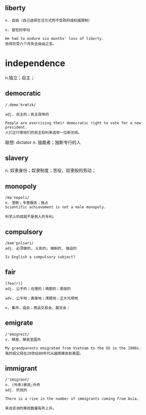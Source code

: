 ## liberty
```
n. 自由（自己选择生活方式而不受政府或权威限制）

n. 冒犯的举动

He had to endure six months' loss of liberty.
他得忍受六个月失去自由之苦。
```

# independence
n.独立；自主；

## democratic
```
/ˌdemə'krætɪk/

adj. 民主的；民主政体的

People are exercising their democratic right to vote for a new president.
人们正行使他们的民主权利来选举一位新总统。
```

联想: dictator
n. 独裁者；独断专行的人


## slavery
n. 奴隶身份；奴隶制度；苦役，奴隶般的劳动；

## monopoly
```
/mə'nɒpəli/
n. 垄断；专营服务；独占
Scientific achievement is not a male monopoly.

科学上的成就不是男人的专利。
```

## compulsory
```
/kəm'pʌlsəri/
adj. 必须做的, 义务的; 强制的, 强迫的

Is English a compulsory subject?
```

## fair
```
[feə(r)]
adj. 公平的；合理的；晴朗的；美丽的

adv. 公平地；直接地；清楚地；正大光明地

n. 集市，庙会；商品交易会，展览会；
```

## emigrate
```
/'emɪɡreɪt/
v. 移居，移民至国外

My grandparents emigrated from Vietnam to the US in the 1980s.
我的祖父母在20世纪80年代从越南移民到美国。
```

## immigrant 
```
/'ɪmɪɡrənt/
n. (外来)移民;外侨
adj. 侨民的

There is a rise in the number of immigrants coming from Asia.

来自亚洲的移民数量有所上升。
```